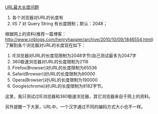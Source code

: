 [URL最大长度问题 ](http://blog.csdn.net/yang_5/article/details/8174889#comments)


1. 各个浏览器对URL的长度有
2. IIS 7 对 Query String 有长度限制；默认：2048；

根据网上的资料(推荐一篇博客：<http://www.cnblogs.com/henryhappier/archive/2010/10/09/1846554.html>)
了解到各个浏览器对URL的长度现在如下：

1. IE浏览器对URL的长度现限制为2048字节(自己测试最多为2047字
2. 360极速浏览器对URL的长度限制为2118
3. Firefox(Browser)对URL的长度限制为65536
4. Safari(Browser)对URL的长度限制为80000
5. Opera(Browser)对URL的长度限制为190000
6. Google(chrome)对URL的长度限制为8182字节。

这里，我只测试过IE浏览器和360极速浏览器，其它浏览器来自于网上的资料。

另外提醒一下大家，URL中，一个汉字通过不同的编码方式大小也不一样。